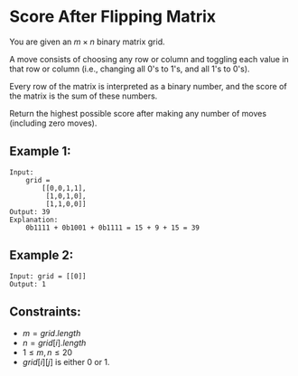 # Score After Flipping Matrix

You are given an $m \times n$ binary matrix grid.

A move consists of choosing any row or column and toggling each value in  
that row or column (i.e., changing all 0's to 1's, and all 1's to 0's).

Every row of the matrix is interpreted as a binary number, and the score of  
the matrix is the sum of these numbers.

Return the highest possible score after making any number of moves  
(including zero moves).

 

## Example 1:

    Input: 
        grid = 
            [[0,0,1,1],
             [1,0,1,0],
             [1,1,0,0]]
    Output: 39
    Explanation: 
        0b1111 + 0b1001 + 0b1111 = 15 + 9 + 15 = 39

## Example 2:

    Input: grid = [[0]]
    Output: 1
    
 

## Constraints:

* $m = grid.length$
* $n = grid[i].length$
* $1 \le m, n \le 20$
* $grid[i][j]$ is either 0 or 1.

